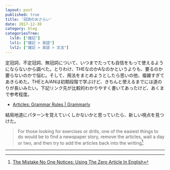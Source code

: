 ```yaml
---
layout: post
published: true
title: '冠詞のおさらい'
date: 2017-12-30
category: blog
categoriesTree:
  lvl0: ["雑記"]
  lvl1: ["雑記 > 英語"]
  lvl2: ["雑記 > 英語 > 文法"]
---
```

定冠詞、不定冠詞、無冠詞について、いつまでたっても自信をもって使えるようにならないから調べた。とりわけ、THEなのかAなのかというよりも、要るのか要らないのかで悩む。そして、用法をまとめようとしたら思いの他、複雑すぎてあきらめた。THEとA/ANは初期段階で学ぶけど、きちんと使えるまでには道のりが長いみたい。下記リンク先が比較的わかりやすく書いてあったけど、あくまで参考程度。

* [Articles: Grammar Rules \| Grammarly][1]

結局地道にパターンを覚えていくしかないかと思っていたら、新しい視点を見つけた。

> For those looking for exercises or drills, one of the easiest things to do would be to find a newspaper story, remove the articles, wait a day or two, and then try to add the articles back into the writing[^fn1].

---
[^fn1]:[The Mistake No One Notices: Using The Zero Article In English](https://www.italki.com/article/1003/The-Mistake-No-One-Notices:-Using-The-Zero-Article-In-English)

[1]:https://www.grammarly.com/blog/articles/